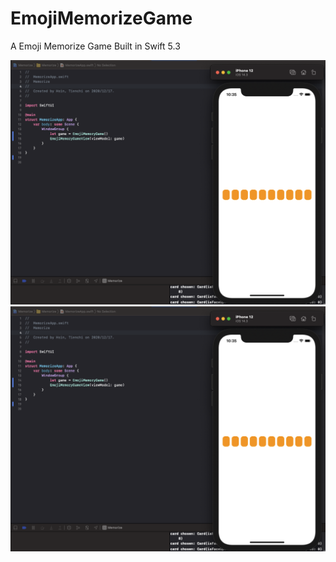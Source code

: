 # EmojiMemorizeGame
A Emoji Memorize Game Built in Swift 5.3

![Alt text](demo-early-1.png?raw=true "Title")
![](demo-early-1.png?v=4&s=200)
